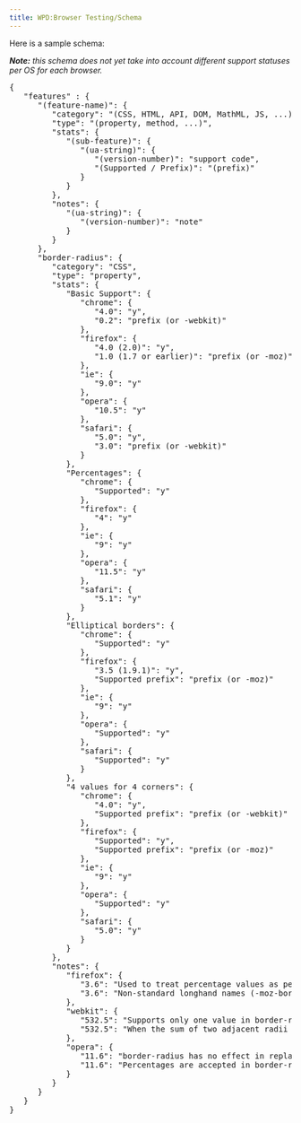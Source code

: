 ```yaml
---
title: WPD:Browser Testing/Schema
---
```

<p>Here is a sample schema:
</p><p><i><b>Note:</b> this schema does not yet take into account different support statuses per OS for each browser.</i>
</p>
<div dir="ltr" class="mw-geshi mw-code mw-content-ltr"><div class="html5 source-html5"><pre class="de1">{
   &quot;features&quot;&#160;: {
      &quot;(feature-name)&quot;: {
         &quot;category&quot;: &quot;(CSS, HTML, API, DOM, MathML, JS, ...)&quot;,
         &quot;type&quot;: &quot;(property, method, ...)&quot;,
         &quot;stats&quot;: {
            &quot;(sub-feature)&quot;: {
               &quot;(ua-string)&quot;: {
                  &quot;(version-number)&quot;: &quot;support code&quot;,
                  &quot;(Supported / Prefix)&quot;: &quot;(prefix)&quot;
               }
            }
         },
         &quot;notes&quot;: {
            &quot;(ua-string)&quot;: {
               &quot;(version-number)&quot;: &quot;note&quot;
            }            
         }
      },
      &quot;border-radius&quot;: {
         &quot;category&quot;: &quot;CSS&quot;,
         &quot;type&quot;: &quot;property&quot;,
         &quot;stats&quot;: {
            &quot;Basic Support&quot;: {
               &quot;chrome&quot;: {
                  &quot;4.0&quot;: &quot;y&quot;,
                  &quot;0.2&quot;: &quot;prefix (or -webkit)&quot;
               },
               &quot;firefox&quot;: {
                  &quot;4.0 (2.0)&quot;: &quot;y&quot;,
                  &quot;1.0 (1.7 or earlier)&quot;: &quot;prefix (or -moz)&quot;
               },
               &quot;ie&quot;: {
                  &quot;9.0&quot;: &quot;y&quot;
               },
               &quot;opera&quot;: {
                  &quot;10.5&quot;: &quot;y&quot;
               },
               &quot;safari&quot;: {
                  &quot;5.0&quot;: &quot;y&quot;,
                  &quot;3.0&quot;: &quot;prefix (or -webkit)&quot;
               }
            },
            &quot;Percentages&quot;: {
               &quot;chrome&quot;: {
                  &quot;Supported&quot;: &quot;y&quot;
               },
               &quot;firefox&quot;: {
                  &quot;4&quot;: &quot;y&quot;
               },
               &quot;ie&quot;: {
                  &quot;9&quot;: &quot;y&quot;
               },
               &quot;opera&quot;: {
                  &quot;11.5&quot;: &quot;y&quot;
               },
               &quot;safari&quot;: {
                  &quot;5.1&quot;: &quot;y&quot;
               }
            },
            &quot;Elliptical borders&quot;: {
               &quot;chrome&quot;: {
                  &quot;Supported&quot;: &quot;y&quot;
               },
               &quot;firefox&quot;: {
                  &quot;3.5 (1.9.1)&quot;: &quot;y&quot;,
                  &quot;Supported prefix&quot;: &quot;prefix (or -moz)&quot;
               },
               &quot;ie&quot;: {
                  &quot;9&quot;: &quot;y&quot;
               },
               &quot;opera&quot;: {
                  &quot;Supported&quot;: &quot;y&quot;
               },
               &quot;safari&quot;: {
                  &quot;Supported&quot;: &quot;y&quot;
               }
            },
            &quot;4 values for 4 corners&quot;: {
               &quot;chrome&quot;: {
                  &quot;4.0&quot;: &quot;y&quot;,
                  &quot;Supported prefix&quot;: &quot;prefix (or -webkit)&quot;
               },
               &quot;firefox&quot;: {
                  &quot;Supported&quot;: &quot;y&quot;,
                  &quot;Supported prefix&quot;: &quot;prefix (or -moz)&quot;
               },
               &quot;ie&quot;: {
                  &quot;9&quot;: &quot;y&quot;
               },
               &quot;opera&quot;: {
                  &quot;Supported&quot;: &quot;y&quot;
               },
               &quot;safari&quot;: {
                  &quot;5.0&quot;: &quot;y&quot;
               }
            }
         },
         &quot;notes&quot;: {
            &quot;firefox&quot;: {
               &quot;3.6&quot;: &quot;Used to treat percentage values as percentages of the width, for both axes&quot;,
               &quot;3.6&quot;: &quot;Non-standard longhand names (-moz-border-radius-topleft etc)&quot;
            },   
            &quot;webkit&quot;: {
               &quot;532.5&quot;: &quot;Supports only one value in border-radius. For different radii, the longhands need to be used. don't support the slash / notation. If two values are specified, they are interpreted as horizontal and vertical radii for all four corners.&quot;,
               &quot;532.5&quot;: &quot;When the sum of two adjacent radii exceeds the length of the side they’re on, they are reduced to 0 instead of shrinking proportionally.&quot;
            },
            &quot;opera&quot;: {
               &quot;11.6&quot;: &quot;border-radius has no effect in replaced elements (like images)&quot;,
               &quot;11.6&quot;: &quot;Percentages are accepted in border-radius, but are treated incorrectly.&quot;
            }  
         }
      }
   }
}</pre></div></div>

<!-- Saved in parser cache with key wpwiki:pcache:idhash:8150-0!*!*!*!*!*!*!esi=1 and timestamp 20150731184035 and revision id 31236
 -->
